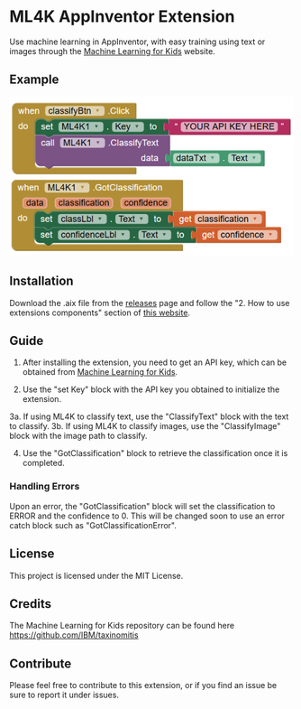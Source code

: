 # ML4K AppInventor Extension
Use machine learning in AppInventor, with easy training using text or images through the [Machine Learning for Kids](https://machinelearningforkids.co.uk/) website.

## Example
![ML4K Text Example](examples/ml4k-text.PNG)

## Installation
Download the .aix file from the [releases](https://github.com/kylecorry31/ML4K-AI-Extension/releases) page and follow the "2. How to use extensions components" section of [this website](http://ai2.appinventor.mit.edu/reference/other/extensions.html).

## Guide
1. After installing the extension, you need to get an API key, which can be obtained from [Machine Learning for Kids](https://machinelearningforkids.co.uk/).

2. Use the "set Key" block with the API key you obtained to initialize the extension.

3a. If using ML4K to classify text, use the "ClassifyText" block with the text to classify.
3b. If using ML4K to classify images, use the "ClassifyImage" block with the image path to classify.

4. Use the "GotClassification" block to retrieve the classification once it is completed.

### Handling Errors
Upon an error, the "GotClassification" block will set the classification to ERROR and the confidence to 0. This will be changed soon to use an error catch block such as "GotClassificationError".

## License
This project is licensed under the MIT License.

## Credits
The Machine Learning for Kids repository can be found here https://github.com/IBM/taxinomitis

## Contribute
Please feel free to contribute to this extension, or if you find an issue be sure to report it under issues.
